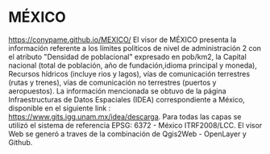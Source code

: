 # MÉXICO
https://conypame.github.io/MEXICO/ 
El visor de MÉXICO presenta la información referente a los límites politicos de nivel de administración 2 con el atributo "Densidad de poblacional" expresado en pob/km2, la Capital nacional (total de población, año de fundación,idioma principal y moneda), Recursos hídricos (incluye rios y lagos), vías de comunicación terrestres (rutas y trenes), vías de comunicación no terrestres (puertos y aeropuestos). La información mencionada se obtuvo de la página Infraestructuras de Datos Espaciales (IDEA) correspondiente a México, disponible en el siguiente link : https://www.gits.igg.unam.mx/idea/descarga. Para todas las capas se utilizó el sistema de referencia EPSG: 6372 - México ITRF2008/LCC. El visor Web se generó a traves de la combinación de Qgis2Web - OpenLayer y Github. 
